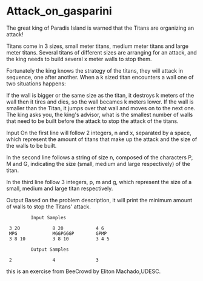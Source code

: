 ﻿# Attack_on_gasparini

The great king of Paradis Island is warned that the Titans are organizing an attack!

Titans come in 3 sizes, small meter titans, medium meter titans and large meter titans. Several titans of different sizes are arranging for an attack, and the king needs to build several x meter walls to stop them.

Fortunately the king knows the strategy of the titans, they will attack in sequence, one after another. When a k sized titan encounters a wall one of two situations happens:

If the wall is bigger or the same size as the titan, it destroys k meters of the wall then it tires and dies, so the wall becames k meters lower.
If the wall is smaller than the Titan, it jumps over that wall and moves on to the next one.
The king asks you, the king's advisor, what is the smallest number of walls that need to be built before the attack to stop the attack of the titans.

Input
On the first line will follow 2 integers, n and x, separated by a space, which represent the amount of titans that make up the attack and the size of the walls to be built.

In the second line follows a string of size n, composed of the characters P, M and G, indicating the size (small, medium and large respectively) of the titan. 

In the third line follow 3 integers, p, m and g, which represent the size of a small, medium and large titan respectively.

Output
Based on the problem description, it will print the minimum amount of walls to stop the Titans' attack.

             Input Samples	   
             
     3 20            8 20            4 6
     MPG             MGGPGGGP        GPMP
     3 8 10          3 8 10          3 4 5
  
             Output Samples
             
     2               4               3


this is an exercise from BeeCrowd by Eliton Machado,UDESC.

